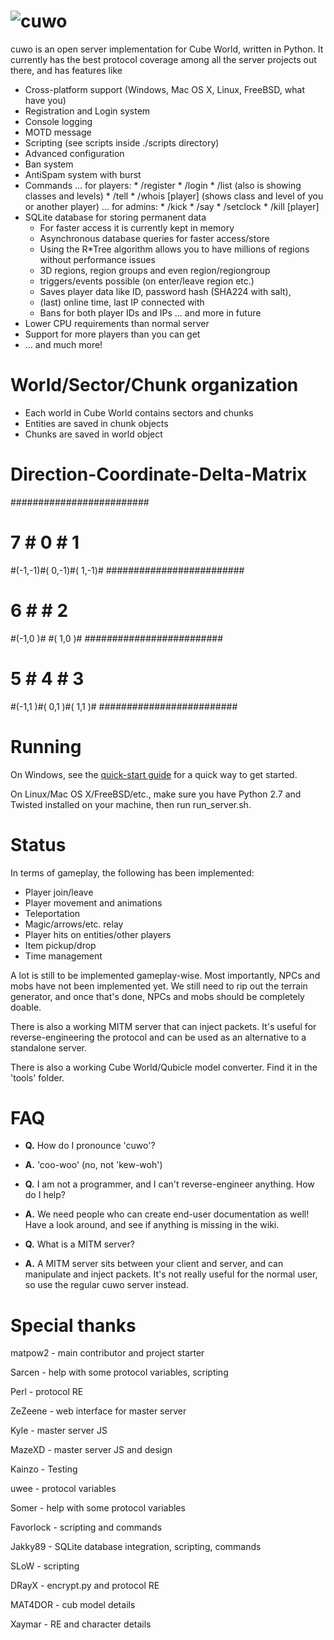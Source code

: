 ![cuwo](http://mp2.dk/cuwo/logo.png)
====
cuwo is an open server implementation for Cube World, written in Python.
It currently has the best protocol coverage among all the server projects out
there, and has features like

* Cross-platform support (Windows, Mac OS X, Linux, FreeBSD, what have you)
* Registration and Login system
* Console logging
* MOTD message
* Scripting (see scripts inside ./scripts directory)
* Advanced configuration
* Ban system
* AntiSpam system with burst
* Commands
    ... for players:
        * /register <password>
        * /login <ID> <password>
        * /list (also is showing classes and levels)
        * /tell <player> <message>
        * /whois [player] (shows class and level of you or another player)
    ... for admins:
        * /kick <player>
        * /say <message>
        * /setclock <time>
        * /kill [player]
* SQLite database for storing permanent data
    * For faster access it is currently kept in memory
    * Asynchronous database queries for faster access/store
    * Using the R*Tree algorithm allows you to have
      millions of regions without performance issues
    * 3D regions, region groups and even region/regiongroup
    * triggers/events possible (on enter/leave region etc.)
    * Saves player data like ID, password hash (SHA224 with salt),
    * (last) online time, last IP connected with
    * Bans for both player IDs and IPs
    ... and more in future
* Lower CPU requirements than normal server
* Support for more players than you can get
* ... and much more!


World/Sector/Chunk organization
===============================
* Each world in Cube World contains sectors and chunks
* Entities are saved in chunk objects
* Chunks are saved in world object


Direction-Coordinate-Delta-Matrix
=================================
  #########################
  #   7   #   0   #   1   #
  #(-1,-1)#( 0,-1)#( 1,-1)#
  #########################
  #   6   #       #   2   #
  #(-1,0 )#       #( 1,0 )#
  #########################
  #   5   #   4   #   3   #
  #(-1,1 )#( 0,1 )#( 1,1 )#
  #########################


Running
=======

On Windows, see the
[quick-start guide](https://github.com/matpow2/cuwo/wiki/Quickstart) for a
quick way to get started.

On Linux/Mac OS X/FreeBSD/etc., make sure you have Python 2.7 and Twisted
installed on your machine, then run run_server.sh.


Status
======

In terms of gameplay, the following has been implemented:
* Player join/leave
* Player movement and animations
* Teleportation
* Magic/arrows/etc. relay
* Player hits on entities/other players
* Item pickup/drop
* Time management

A lot is still to be implemented gameplay-wise. Most importantly, NPCs and mobs
have not been implemented yet. We still need to rip out the terrain generator,
and once that's done, NPCs and mobs should be completely doable.

There is also a working MITM server that can inject packets. It's useful for
reverse-engineering the protocol and can be used as an alternative to a
standalone server.

There is also a working Cube World/Qubicle model converter. Find it in the
'tools' folder.

FAQ
===

* **Q.** How do I pronounce 'cuwo'?

* **A.** 'coo-woo' (no, not 'kew-woh')

* **Q.** I am not a programmer, and I can't reverse-engineer anything. How do
         I help?

* **A.** We need people who can create end-user documentation as well! Have a
         look around, and see if anything is missing in the wiki.

* **Q.** What is a MITM server?

* **A.** A MITM server sits between your client and server, and can manipulate
         and inject packets. It's not really useful for the normal user, so
         use the regular cuwo server instead.


Special thanks
==============

matpow2 - main contributor and project starter

Sarcen - help with some protocol variables, scripting

Perl - protocol RE

ZeZeene - web interface for master server

Kyle - master server JS

MazeXD - master server JS and design

Kainzo - Testing

uwee - protocol variables

Somer - help with some protocol variables

Favorlock - scripting and commands

Jakky89 - SQLite database integration, scripting, commands

SLoW - scripting

DRayX - encrypt.py and protocol RE

MAT4DOR - cub model details

Xaymar - RE and character details